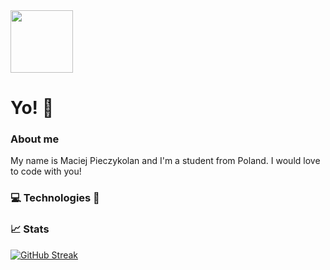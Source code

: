 <div>
  <img src="" width="100" />
</div>
<h1>Yo! 👋</h1>
<h3>About me</h3>
<p>My name is Maciej Pieczykolan and I'm a student from Poland. I would love to code with you!</p>

### :computer: Technologies :wrench:

### :chart_with_upwards_trend: Stats
<a href="https://git.io/streak-stats"><img src="https://streak-stats.demolab.com?user=MaciekPie&theme=nightowl&background=65445A" alt="GitHub Streak" /></a>

<!--
**MaciekPie/MaciekPie** is a ✨ _special_ ✨ repository because its `README.md` (this file) appears on your GitHub profile.

Here are some ideas to get you started:

- 🔭 I’m currently working on ...
- 🌱 I’m currently learning ...
- 👯 I’m looking to collaborate on ...
- 🤔 I’m looking for help with ...
- 💬 Ask me about ...
- 📫 How to reach me: ...
- 😄 Pronouns: ...
- ⚡ Fun fact: ...
-->
